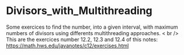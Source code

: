# Divisors_with_Multithreading 
Some exercices to find the number, into a given interval, with maximum numbers of divisors using differents multithreading approaches.  < br /> 
This are the exercices number 12.2, 12.3 and 12.4 of this notes: https://math.hws.edu/javanotes/c12/exercises.html
